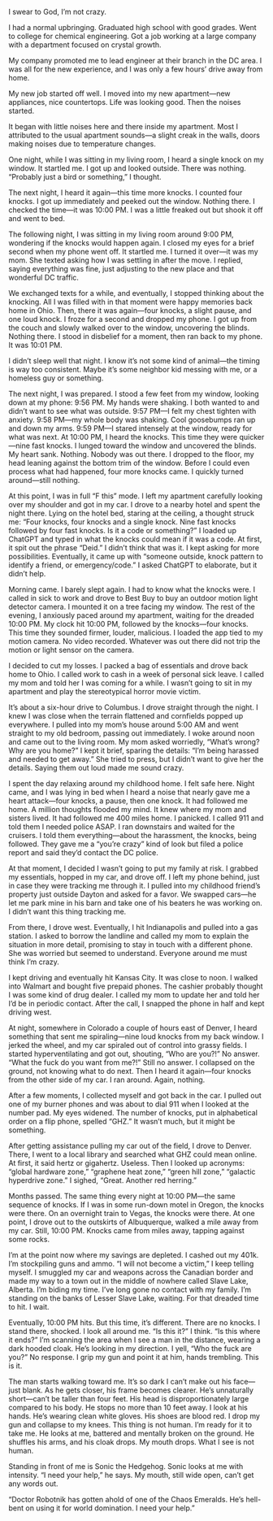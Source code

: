 I swear to God, I’m not crazy.

I had a normal upbringing. Graduated high school with good grades. Went to college for chemical engineering. Got a job working at a large company with a department focused on crystal growth.

My company promoted me to lead engineer at their branch in the DC area. I was all for the new experience, and I was only a few hours’ drive away from home.

My new job started off well. I moved into my new apartment—new appliances, nice countertops. Life was looking good. Then the noises started.

It began with little noises here and there inside my apartment. Most I attributed to the usual apartment sounds—a slight creak in the walls, doors making noises due to temperature changes.

One night, while I was sitting in my living room, I heard a single knock on my window. It startled me. I got up and looked outside. There was nothing. “Probably just a bird or something,” I thought.

The next night, I heard it again—this time more knocks. I counted four knocks. I got up immediately and peeked out the window. Nothing there. I checked the time—it was 10:00 PM. I was a little freaked out but shook it off and went to bed.

The following night, I was sitting in my living room around 9:00 PM, wondering if the knocks would happen again. I closed my eyes for a brief second when my phone went off. It startled me. I turned it over—it was my mom. She texted asking how I was settling in after the move. I replied, saying everything was fine, just adjusting to the new place and that wonderful DC traffic.

We exchanged texts for a while, and eventually, I stopped thinking about the knocking. All I was filled with in that moment were happy memories back home in Ohio. Then, there it was again—four knocks, a slight pause, and one loud knock. I froze for a second and dropped my phone. I got up from the couch and slowly walked over to the window, uncovering the blinds. Nothing there. I stood in disbelief for a moment, then ran back to my phone. It was 10:01 PM.

I didn’t sleep well that night. I know it’s not some kind of animal—the timing is way too consistent. Maybe it’s some neighbor kid messing with me, or a homeless guy or something.

The next night, I was prepared. I stood a few feet from my window, looking down at my phone: 9:56 PM. My hands were shaking. I both wanted to and didn’t want to see what was outside. 9:57 PM—I felt my chest tighten with anxiety. 9:58 PM—my whole body was shaking. Cool goosebumps ran up and down my arms. 9:59 PM—I stared intensely at the window, ready for what was next.
At 10:00 PM, I heard the knocks. This time they were quicker—nine fast knocks. I lunged toward the window and uncovered the blinds. My heart sank. Nothing. Nobody was out there. I dropped to the floor, my head leaning against the bottom trim of the window. Before I could even process what had happened, four more knocks came. I quickly turned around—still nothing.

At this point, I was in full “F this” mode. I left my apartment carefully looking over my shoulder and got in my car. I drove to a nearby hotel and spent the night there. Lying on the hotel bed, staring at the ceiling, a thought struck me: “Four knocks, four knocks and a single knock. Nine fast knocks followed by four fast knocks. Is it a code or something?” I loaded up ChatGPT and typed in what the knocks could mean if it was a code. At first, it spit out the phrase “Deid.” I didn’t think that was it. I kept asking for more possibilities. Eventually, it came up with “someone outside, knock pattern to identify a friend, or emergency/code.” I asked ChatGPT to elaborate, but it didn’t help.

Morning came. I barely slept again. I had to know what the knocks were. I called in sick to work and drove to Best Buy to buy an outdoor motion light detector camera. I mounted it on a tree facing my window. The rest of the evening, I anxiously paced around my apartment, waiting for the dreaded 10:00 PM.
My clock hit 10:00 PM, followed by the knocks—four knocks. This time they sounded firmer, louder, malicious. I loaded the app tied to my motion camera. No video recorded. Whatever was out there did not trip the motion or light sensor on the camera.

I decided to cut my losses. I packed a bag of essentials and drove back home to Ohio. I called work to cash in a week of personal sick leave. I called my mom and told her I was coming for a while. I wasn’t going to sit in my apartment and play the stereotypical horror movie victim.

It’s about a six-hour drive to Columbus. I drove straight through the night. I knew I was close when the terrain flattened and cornfields popped up everywhere. I pulled into my mom’s house around 5:00 AM and went straight to my old bedroom, passing out immediately.
I woke around noon and came out to the living room. My mom asked worriedly, “What’s wrong? Why are you home?” I kept it brief, sparing the details: “I’m being harassed and needed to get away.” She tried to press, but I didn’t want to give her the details. Saying them out loud made me sound crazy.

I spent the day relaxing around my childhood home. I felt safe here. Night came, and I was lying in bed when I heard a noise that nearly gave me a heart attack—four knocks, a pause, then one knock. It had followed me home. A million thoughts flooded my mind. It knew where my mom and sisters lived. It had followed me 400 miles home. I panicked. I called 911 and told them I needed police ASAP. I ran downstairs and waited for the cruisers. I told them everything—about the harassment, the knocks, being followed. They gave me a “you’re crazy” kind of look but filed a police report and said they’d contact the DC police.

At that moment, I decided I wasn’t going to put my family at risk. I grabbed my essentials, hopped in my car, and drove off. I left my phone behind, just in case they were tracking me through it. I pulled into my childhood friend’s property just outside Dayton and asked for a favor. We swapped cars—he let me park mine in his barn and take one of his beaters he was working on. I didn’t want this thing tracking me. 

From there, I drove west. Eventually, I hit Indianapolis and pulled into a gas station. I asked to borrow the landline and called my mom to explain the situation in more detail, promising to stay in touch with a different phone. She was worried but seemed to understand. Everyone around me must think I’m crazy.

I kept driving and eventually hit Kansas City. It was close to noon. I walked into Walmart and bought five prepaid phones. The cashier probably thought I was some kind of drug dealer. I called my mom to update her and told her I’d be in periodic contact. After the call, I snapped the phone in half and kept driving west.

At night, somewhere in Colorado a couple of hours east of Denver, I heard something that sent me spiraling—nine loud knocks from my back window. I jerked the wheel, and my car spiraled out of control into grassy fields. I started hyperventilating and got out, shouting, “Who are you?!” No answer. “What the fuck do you want from me?!” Still no answer. I collapsed on the ground, not knowing what to do next. Then I heard it again—four knocks from the other side of my car. I ran around. Again, nothing.

After a few moments, I collected myself and got back in the car. I pulled out one of my burner phones and was about to dial 911 when I looked at the number pad. My eyes widened. The number of knocks, put in alphabetical order on a flip phone, spelled “GHZ.” It wasn’t much, but it might be something.

After getting assistance pulling my car out of the field, I drove to Denver. There, I went to a local library and searched what GHZ could mean online. At first, it said hertz or gigahertz. Useless. Then I looked up acronyms: “global hardware zone,” “graphene heat zone,” “green hill zone,” “galactic hyperdrive zone.” I sighed, “Great. Another red herring.”

Months passed. The same thing every night at 10:00 PM—the same sequence of knocks. If I was in some run-down motel in Oregon, the knocks were there. On an overnight train to Vegas, the knocks were there. At one point, I drove out to the outskirts of Albuquerque, walked a mile away from my car. Still, 10:00 PM. Knocks came from miles away, tapping against some rocks.

I’m at the point now where my savings are depleted. I cashed out my 401k. I’m stockpiling guns and ammo. “I will not become a victim,” I keep telling myself. I smuggled my car and weapons across the Canadian border and made my way to a town out in the middle of nowhere called Slave Lake, Alberta. I’m biding my time. I’ve long gone no contact with my family. I’m standing on the banks of Lesser Slave Lake, waiting. For that dreaded time to hit. I wait. 

Eventually, 10:00 PM hits. But this time, it’s different. There are no knocks. I stand there, shocked. I look all around me. “Is this it?” I think. “Is this where it ends?” I’m scanning the area when I see a man in the distance, wearing a dark hooded cloak. He’s looking in my direction. I yell, “Who the fuck are you?” No response. I grip my gun and point it at him, hands trembling. This is it.

The man starts walking toward me. It’s so dark I can’t make out his face—just blank. As he gets closer, his frame becomes clearer. He’s unnaturally short—can’t be taller than four feet. His head is disproportionately large compared to his body. He stops no more than 10 feet away. I look at his hands. He’s wearing clean white gloves. His shoes are blood red. I drop my gun and collapse to my knees. This thing is not human. I’m ready for it to take me. He looks at me, battered and mentally broken on the ground. He shuffles his arms, and his cloak drops. My mouth drops. What I see is not human.

Standing in front of me is Sonic the Hedgehog.
Sonic looks at me with intensity. “I need your help,” he says.
My mouth, still wide open, can’t get any words out.

“Doctor Robotnik has gotten ahold of one of the Chaos Emeralds. He’s hell-bent on using it for world domination. I need your help.”